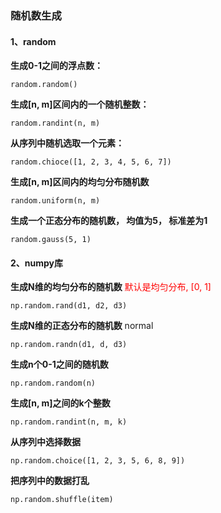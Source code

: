 ### 随机数生成

#### 1、random

**生成0-1之间的浮点数：**

`random.random()`

**生成[n, m]区间内的一个随机整数：**

`random.randint(n, m)`

**从序列中随机选取一个元素：**

`random.chioce([1, 2, 3, 4, 5, 6, 7])`

**生成[n, m]区间内的均匀分布随机数**

`random.uniform(n, m)`

**生成一个正态分布的随机数， 均值为5， 标准差为1**

`random.gauss(5, 1)`

#### 2、numpy库

**生成N维的均匀分布的随机数**    <font color=red>默认是均匀分布, [0, 1]</font>

`np.random.rand(d1, d2, d3)`

**生成N维的正态分布的随机数**   normal

`np.random.randn(d1, d, d3)`

**生成n个0-1之间的随机数**

`np.random.random(n)`

**生成[n, m]之间的k个整数**

`np.random.randint(n, m, k)`

**从序列中选择数据**

`np.random.choice([1, 2, 3, 5, 6, 8, 9])`

**把序列中的数据打乱**

`np.random.shuffle(item)`